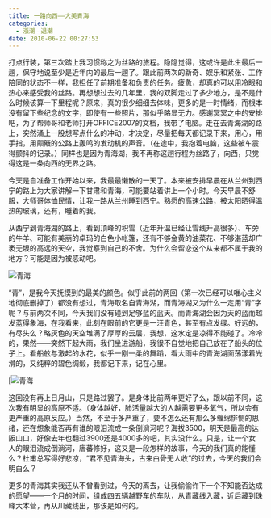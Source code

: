 ```yaml
---
title: 一路向西——大美青海
categories:
  - 漲潮﹣退潮
date: 2010-06-22 00:27:53
---
```


打点行装，第三次踏上我习惯称之为丝路的旅程。隐隐觉得，这或许是此生最后一趟，保守地说至少是近年内的最后一趟了。跟此前两次的新奇、娱乐和紧张、工作陪同的状态不一样，我担任了前期准备和负责的任务。疲惫，却真的可以用冷眼和热心来感受我的丝路。再想想过去的几年里，我的双脚走过了多少地方，是不是什么时候该算一下里程呢？原来，真的很少细细去体味，更多的是一时情绪，而根本没有留下些纪念的文字，即使有一些照片，那似乎略显无力。感谢冥冥之中的安排吧，为了帮师哥和老师打开OFFICE2007的文档，我带了电脑。走在去青海湖的路上，突然涌上一股想写点什么的冲动，才决定，尽量把每天都记录下来，用心，用手指，用颠簸的公路上轰鸣的发动机的声音。（在途中，我抱着电脑，这些被车震得颤抖的记录。）同样也是因为青海湖，我不再称这趟行程为丝路了，向西，只觉得这是一条向西的无界之路。

今天是自准备工作开始以来，我最最懒散的一天了。本来被安排早晨在从兰州到西宁的路上为大家讲解一下甘肃和青海，可能要站着讲上一个小时。今天早晨不舒服，大师哥体恤民情，让我一路从兰州睡到西宁。熟悉的高速公路，被太阳晒得温热的玻璃，还有，睡着的我。

从西宁到青海湖的路上，看到顶峰的积雪（近年升温已经让雪线升高很多）、车旁的牛羊、可能有美丽的卓玛的白色小帐篷，还有不够金黄的油菜花、不够湛蓝却广袤无垠的高远的天空，我觉察到自己的不舍。为什么会留恋这个从来都不属于我的地方？可能是因为被感动吧。

![青海](/images/qinghai1.jpg)

“青”，是我今天抚摸到的最美的颜色。似乎此前的两回（第一次已经可以唯心主义地彻底删掉了）都没有想过，青海取名自青海湖，而青海湖又为什么一定用“青”字呢？与前两次不同，今天我们没有碰到足够蓝的蓝天。而青海湖会因为天的蓝而越发蓝得象海，在我看来，此刻在眼前的它更是一汪青色，甚至有点发绿。好远的，有尽头么？略灰色的天空堆满了厚厚的云层，我想，这水定是凉得不能碰了。冷冷的，果然——突然下起大雨，我们坐进游船，我很不自觉地把自己放在了船头的位子上。看船舷与激起的水花，似乎一刚一柔的舞蹈，看大雨中的青海湖面荡漾着光滑的，又纯粹的碧色绸缎，我都记下来，记在心里。

[![青海](/images/qinghai2.jpg)

 这回没有再上日月山，只是路过罢了。是身体比前两年更好了么，跟以前不同，这次我有明显的高原不适。（身体越好，肺活量越大的人越需要更多氧气，所以会有更严重的高原反应。）当然，不至于多严重了，要不怎么还有那么多缠绵悱恻的思绪，还在想象能否再有谁的眼泪流成一条倒淌河呢？海拔3500，明天是最高的达阪山口，好像去年也翻过3900还是4000多的吧，其实没什么。只是，让一个女人的眼泪流成倒淌河，唐蕃修好，这又是一段怎样的故事，今天的我们真的能懂么？杜甫总写得好悲凉，“君不见青海头，古来白骨无人收”的过去，今天的我们会明白么？

更多的青海其实我还从不曾看到过，今天的离去，让我偷偷许下一个不知能否达成的愿望——一个月的时间，组成四五辆越野车的车队，从青藏线入藏，近后藏到珠峰大本营，再从川藏线出，那该是如何的。